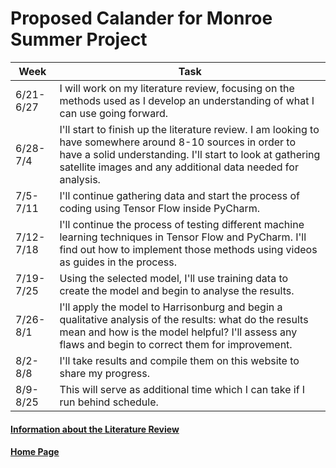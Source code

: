 # Proposed Calander for Monroe Summer Project

| Week  | Task |
| ----- | -----|
| 6/21-6/27 | I will work on my literature review, focusing on the methods used as I develop an understanding of what I can use going forward. |
| 6/28-7/4 | I'll start to finish up the literature review. I am looking to have somewhere around 8-10 sources in order to have a solid understanding. I'll start to look at gathering satellite images and any additional data needed for analysis. |
| 7/5-7/11 | I'll continue gathering data and start the process of coding using Tensor Flow inside PyCharm.|
| 7/12-7/18 | I'll continue the process of testing different machine learning techniques in Tensor Flow and PyCharm. I'll find out how to implement those methods using videos as guides in the process.|
| 7/19-7/25 | Using the selected model, I'll use training data to create the model and begin to analyse the results. |
| 7/26-8/1 | I'll apply the model to Harrisonburg and begin a qualitative analysis of the results: what do the results mean and how is the model helpful? I'll assess any flaws and begin to correct them for improvement. |
| 8/2-8/8 | I'll take results and compile them on this website to share my progress.|
| 8/9-8/25 | This will serve as additional time which I can take if I run behind schedule. |

#### [Information about the Literature Review](litreview.md)

#### [Home Page](README.md)
